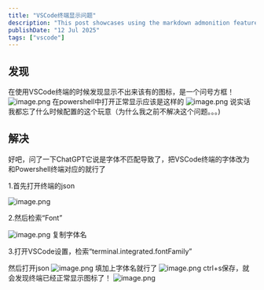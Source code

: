 ```yaml
---
title: "VSCode终端显示问题"
description: "This post showcases using the markdown admonition feature in Astro Cactus"
publishDate: "12 Jul 2025"
tags: ["vscode"]
---
```

## 发现
 在使用VSCode终端的时候发现显示不出来该有的图标，是一个问号方框！
 ![image.png](https://roim-picx-9nr.pages.dev/rest/26mYqVK.png)
 在powershell中打开正常显示应该是这样的
 ![image.png](https://roim-picx-9nr.pages.dev/rest/bHgyqVK.png)
 说实话我都忘了什么时候配置的这个玩意（为什么我之前不解决这个问题。。。)
## 解决
好吧，问了一下ChatGPT它说是字体不匹配导致了，把VSCode终端的字体改为和Powershell终端对应的就行了

1.首先打开终端的json

![image.png](https://roim-picx-9nr.pages.dev/rest/WqozqVK.png)

2.然后检索“Font”

![image.png](https://roim-picx-9nr.pages.dev/rest/ohvzqVK.png)
复制字体名

3.打开VSCode设置，检索“terminal.integrated.fontFamily”

然后打开json
![image.png](https://roim-picx-9nr.pages.dev/rest/2CmARVK.png)
填加上字体名就行了
![image.png](https://roim-picx-9nr.pages.dev/rest/dXeaRVK.png)
ctrl+s保存，就会发现终端已经正常显示图标了！
![image.png](https://roim-picx-9nr.pages.dev/rest/rc7aRVK.png)

